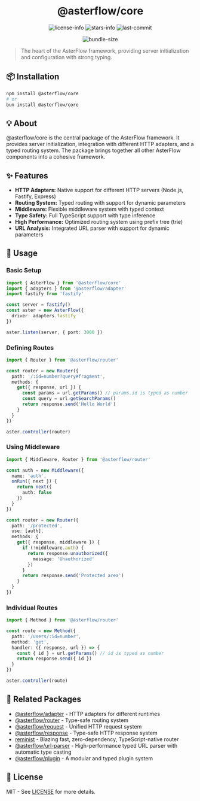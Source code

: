<div align="center">

# @asterflow/core

![license-info](https://img.shields.io/github/license/AsterFlow/AsterFlow?style=for-the-badge&colorA=302D41&colorB=f9e2af&logoColor=f9e2af)
![stars-info](https://img.shields.io/github/stars/AsterFlow/AsterFlow?colorA=302D41&colorB=f9e2af&style=for-the-badge)
![last-commit](https://img.shields.io/github/last-commit/AsterFlow/AsterFlow?path=core&style=for-the-badge&colorA=302D41&colorB=b4befe)

![bundle-size](https://img.shields.io/bundlejs/size/@asterflow/core?style=for-the-badge&colorA=302D41&colorB=3ac97b)

</div>

> The heart of the AsterFlow framework, providing server initialization and configuration with strong typing.

## 📦 Installation

```bash
npm install @asterflow/core
# or
bun install @asterflow/core
```

## 💡 About

@asterflow/core is the central package of the AsterFlow framework. It provides server initialization, integration with different HTTP adapters, and a typed routing system. The package brings together all other AsterFlow components into a cohesive framework.

## ✨ Features

- **HTTP Adapters:** Native support for different HTTP servers (Node.js, Fastify, Express)
- **Routing System:** Typed routing with support for dynamic parameters
- **Middleware:** Flexible middleware system with typed context
- **Type Safety:** Full TypeScript support with type inference
- **High Performance:** Optimized routing system using prefix tree (trie)
- **URL Analysis:** Integrated URL parser with support for dynamic parameters

## 🚀 Usage

### Basic Setup

```typescript
import { AsterFlow } from '@asterflow/core'
import { adapters } from '@asterflow/adapter'
import fastify from 'fastify'

const server = fastify()
const aster = new AsterFlow({ 
  driver: adapters.fastify 
})

aster.listen(server, { port: 3000 })
```

### Defining Routes

```typescript
import { Router } from '@asterflow/router'

const router = new Router({
  path: '/:id=number?query#fragment',
  methods: {
    get({ response, url }) {
      const params = url.getParams() // params.id is typed as number
      const query = url.getSearchParams()
      return response.send('Hello World')
    }
  }
})

aster.controller(router)
```

### Using Middleware

```typescript
import { Middleware, Router } from '@asterflow/router'

const auth = new Middleware({
  name: 'auth',
  onRun({ next }) {
    return next({
      auth: false
    })
  }
})

const router = new Router({
  path: '/protected',
  use: [auth],
  methods: {
    get({ response, middleware }) {
      if (!middleware.auth) {
        return response.unauthorized({ 
          message: 'Unauthorized' 
        })
      }
      return response.send('Protected area')
    }
  }
})
```

### Individual Routes

```typescript
import { Method } from '@asterflow/router'

const route = new Method({
  path: '/users/:id=number',
  method: 'get',
  handler: ({ response, url }) => {
    const { id } = url.getParams() // id is typed as number
    return response.send({ id })
  }
})

aster.controller(route)
```

## 🔗 Related Packages

- [@asterflow/adapter](https://www.npmjs.com/package/@asterflow/adapter) - HTTP adapters for different runtimes
- [@asterflow/router](https://www.npmjs.com/package/@asterflow/router) - Type-safe routing system
- [@asterflow/request](https://www.npmjs.com/package/@asterflow/request) - Unified HTTP request system
- [@asterflow/response](https://www.npmjs.com/package/@asterflow/response) - Type-safe HTTP response system
- [reminist](https://www.npmjs.com/package/reminist) - Blazing fast, zero-dependency, TypeScript-native router
- [@asterflow/url-parser](https://www.npmjs.com/package/@asterflow/url-parser) - High-performance typed URL parser with automatic type casting
- [@asterflow/plugin](https://www.npmjs.com/package/@asterflow/plugin) - A modular and typed plugin system

## 📄 License

MIT - See [LICENSE](https://github.com/AsterFlow/AsterFlow/blob/main/LICENSE) for more details.
